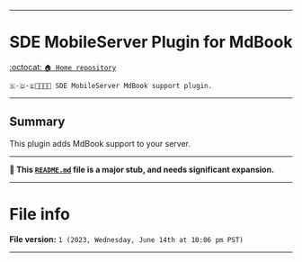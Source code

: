 
***

# SDE MobileServer Plugin for MdBook

[:octocat: `🏠️ Home repository`](https://github.com/seanpm2001/SDE_MobileServer/)

`🇸-🇩-🇪📱️🌐️💾️🔌️ SDE MobileServer MdBook support plugin.`

***

## Summary

This plugin adds MdBook support to your server.

***

**🌱️ This [`README.md`](/README.md) file is a major stub, and needs significant expansion.**

***

# File info

**File version:** `1 (2023, Wednesday, June 14th at 10:06 pm PST)`

***
